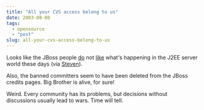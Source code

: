 ```yaml
---
title: "All your CVS access belong to us"
date: 2003-08-08
tags: 
  - opensource
  - "post"
slug: all-your-cvs-access-belong-to-us
---
```


Looks like the JBoss people [do](http://marc.theaimsgroup.com/?t=106012872900004&r=1&w=2) not [like](http://marc.theaimsgroup.com/?t=106023503700003&r=1&w=2) what's happening in the J2EE server world these days (via [Steven](http://blogs.cocoondev.org/stevenn/archives/001077.html)).

Also, the banned committers seem to have been deleted from the JBoss credits pages. Big Brother is alive, for sure!

Weird. Every community has its problems, but decisions without discussions usually lead to wars. Time will tell.
